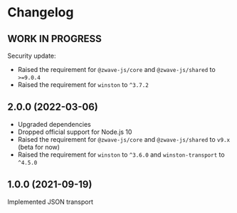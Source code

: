 # Changelog
<!--
	Placeholder for next release:
	## __WORK IN PROGRESS__
-->
## __WORK IN PROGRESS__
Security update:
* Raised the requirement for `@zwave-js/core` and `@zwave-js/shared` to `>=9.0.4`
* Raised the requirement for `winston` to `^3.7.2`

## 2.0.0 (2022-03-06)
* Upgraded dependencies
* Dropped official support for Node.js 10
* Raised the requirement for `@zwave-js/core` and `@zwave-js/shared` to `v9.x` (beta for now)
* Raised the requirement for `winston` to `^3.6.0` and `winston-transport` to `^4.5.0`

## 1.0.0 (2021-09-19)
Implemented JSON transport
